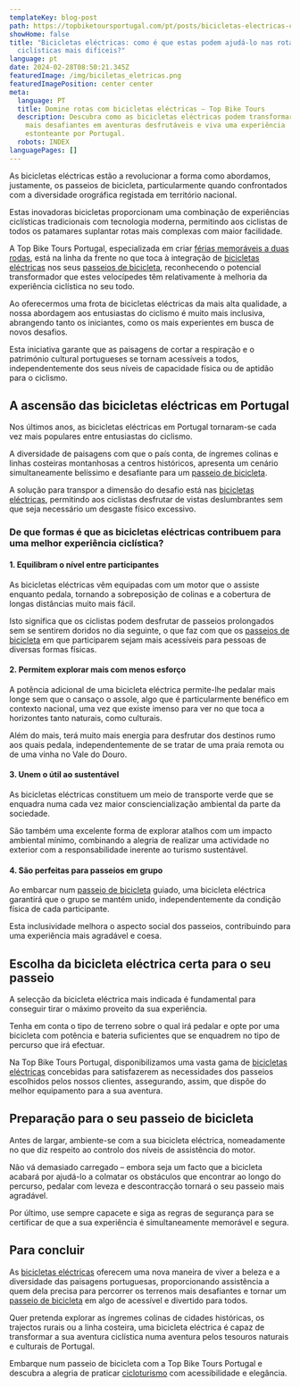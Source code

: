 ```yaml
---
templateKey: blog-post
path: https://topbiketoursportugal.com/pt/posts/bicicletas-electricas-como-e-que-estas-podem-ajuda-lo-nas-rotas-ciclisticas-mais-dificeis//
showHome: false
title: "Bicicletas eléctricas: como é que estas podem ajudá-lo nas rotas
  ciclísticas mais difíceis?"
language: pt
date: 2024-02-28T08:50:21.345Z
featuredImage: /img/biciletas_eletricas.png
featuredImagePosition: center center
meta:
  language: PT
  title: Domine rotas com bicicletas eléctricas – Top Bike Tours
  description: Descubra como as bicicletas eléctricas podem transformar as rotas
    mais desafiantes em aventuras desfrutáveis e viva uma experiência
    estonteante por Portugal.
  robots: INDEX
languagePages: []
---
```

As bicicletas eléctricas estão a revolucionar a forma como abordamos, justamente, os passeios de bicicleta, particularmente quando confrontados com a diversidade orográfica registada em território nacional.

Estas inovadoras bicicletas proporcionam uma combinação de experiências ciclísticas tradicionais com tecnologia moderna, permitindo aos ciclistas de todos os patamares suplantar rotas mais complexas com maior facilidade.

A Top Bike Tours Portugal, especializada em criar [férias memoráveis a duas rodas](https://topbiketoursportugal.com/passeios-de-bicicleta-portugal/), está na linha da frente no que toca à integração de [bicicletas eléctricas](https://topbiketoursportugal.com/pt/bicicletas/) nos seus [passeios de bicicleta](https://topbiketoursportugal.com/pt/), reconhecendo o potencial transformador que estes velocípedes têm relativamente à melhoria da experiência ciclística no seu todo.

Ao oferecermos uma frota de bicicletas eléctricas da mais alta qualidade, a nossa abordagem aos entusiastas do ciclismo é muito mais inclusiva, abrangendo tanto os iniciantes, como os mais experientes em busca de novos desafios.

Esta iniciativa garante que as paisagens de cortar a respiração e o património cultural portugueses se tornam acessíveis a todos, independentemente dos seus níveis de capacidade física ou de aptidão para o ciclismo.

## A ascensão das bicicletas eléctricas em Portugal

Nos últimos anos, as bicicletas eléctricas em Portugal tornaram-se cada vez mais populares entre entusiastas do ciclismo.

A diversidade de paisagens com que o país conta, de íngremes colinas e linhas costeiras montanhosas a centros históricos, apresenta um cenário simultaneamente belíssimo e desafiante para um [passeio de bicicleta](https://topbiketoursportugal.com/pt/).

A solução para transpor a dimensão do desafio está nas [bicicletas eléctricas](https://topbiketoursportugal.com/pt/bicicletas/), permitindo aos ciclistas desfrutar de vistas deslumbrantes sem que seja necessário um desgaste físico excessivo.

### De que formas é que as bicicletas eléctricas contribuem para uma melhor experiência ciclística?

#### 1. Equilibram o nível entre participantes

As bicicletas eléctricas vêm equipadas com um motor que o assiste enquanto pedala, tornando a sobreposição de colinas e a cobertura de longas distâncias muito mais fácil.

Isto significa que os ciclistas podem desfrutar de passeios prolongados sem se sentirem doridos no dia seguinte, o que faz com que os [passeios de bicicleta](https://topbiketoursportugal.com/pt/) em que participarem sejam mais acessíveis para pessoas de diversas formas físicas.

#### 2. Permitem explorar mais com menos esforço

A potência adicional de uma bicicleta eléctrica permite-lhe pedalar mais longe sem que o cansaço o assole, algo que é particularmente benéfico em contexto nacional, uma vez que existe imenso para ver no que toca a horizontes tanto naturais, como culturais.

Além do mais, terá muito mais energia para desfrutar dos destinos rumo aos quais pedala, independentemente de se tratar de uma praia remota ou de uma vinha no Vale do Douro.

#### 3. Unem o útil ao sustentável

As bicicletas eléctricas constituem um meio de transporte verde que se enquadra numa cada vez maior consciencialização ambiental da parte da sociedade.

São também uma excelente forma de explorar atalhos com um impacto ambiental mínimo, combinando a alegria de realizar uma actividade no exterior com a responsabilidade inerente ao turismo sustentável.

#### 4. São perfeitas para passeios em grupo

Ao embarcar num [passeio de bicicleta](https://topbiketoursportugal.com/pt/) guiado, uma bicicleta eléctrica garantirá que o grupo se mantém unido, independentemente da condição física de cada participante.

Esta inclusividade melhora o aspecto social dos passeios, contribuindo para uma experiência mais agradável e coesa.

## Escolha da bicicleta eléctrica certa para o seu passeio

A selecção da bicicleta eléctrica mais indicada é fundamental para conseguir tirar o máximo proveito da sua experiência.

Tenha em conta o tipo de terreno sobre o qual irá pedalar e opte por uma bicicleta com potência e bateria suficientes que se enquadrem no tipo de percurso que irá efectuar.

Na Top Bike Tours Portugal, disponibilizamos uma vasta gama de [bicicletas eléctricas](https://topbiketoursportugal.com/pt/bicicletas/) concebidas para satisfazerem as necessidades dos passeios escolhidos pelos nossos clientes, assegurando, assim, que dispõe do melhor equipamento para a sua aventura.

## Preparação para o seu passeio de bicicleta

Antes de largar, ambiente-se com a sua bicicleta eléctrica, nomeadamente no que diz respeito ao controlo dos níveis de assistência do motor.

Não vá demasiado carregado – embora seja um facto que a bicicleta acabará por ajudá-lo a colmatar os obstáculos que encontrar ao longo do percurso, pedalar com leveza e descontracção tornará o seu passeio mais agradável.

Por último, use sempre capacete e siga as regras de segurança para se certificar de que a sua experiência é simultaneamente memorável e segura.

## Para concluir

As [bicicletas eléctricas](https://topbiketoursportugal.com/pt/bicicletas/) oferecem uma nova maneira de viver a beleza e a diversidade das paisagens portuguesas, proporcionando assistência a quem dela precisa para percorrer os terrenos mais desafiantes e tornar um [passeio de bicicleta](https://topbiketoursportugal.com/pt/) em algo de acessível e divertido para todos.

Quer pretenda explorar as íngremes colinas de cidades históricas, os trajectos rurais ou a linha costeira, uma bicicleta eléctrica é capaz de transformar a sua aventura ciclística numa aventura pelos tesouros naturais e culturais de Portugal.

Embarque num passeio de bicicleta com a Top Bike Tours Portugal e descubra a alegria de praticar [cicloturismo](https://topbiketoursportugal.com/passeios-de-bicicleta-portugal/) com acessibilidade e elegância.
